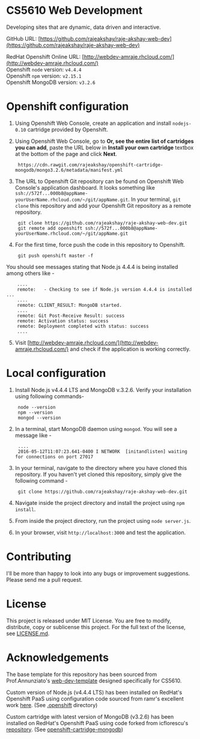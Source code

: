 # CS5610 Web Development
Developing sites that are dynamic, data driven and interactive.

GitHub URL: [https://github.com/rajeakshay/raje-akshay-web-dev](https://github.com/rajeakshay/raje-akshay-web-dev)

RedHat Openshift Online URL: [http://webdev-amraje.rhcloud.com/](http://webdev-amraje.rhcloud.com/)  
Openshift `node` version: `v4.4.4`  
Openshift `npm` version: `v2.15.1`  
Openshift MongoDB version: `v3.2.6`  

# Openshift configuration
1. Using Openshift Web Console, create an application and install `nodejs-0.10` cartridge provided by Openshift.
2. Using Openshift Web Console, go to **Or, see the entire list of cartridges you can add**, paste the URL below in **Install your own cartridge** textbox at the bottom of the page and click **Next**.

        https://cdn.rawgit.com/rajeakshay/openshift-cartridge-mongodb/mongo3.2.6/metadata/manifest.yml

3. The URL to Openshift Git repository can be found on Openshift Web Console's application dashboard. It looks something like `ssh://572f...000b8@appName-yourUserName.rhcloud.com/~/git/appName.git`. In your terminal, `git clone` this repository and add your Openshift Git repository as a remote repository.

        git clone https://github.com/rajeakshay/raje-akshay-web-dev.git
        git remote add openshift ssh://572f...000b8@appName-yourUserName.rhcloud.com/~/git/appName.git

4. For the first time, force push the code in this repository to Openshift.

        git push openshift master -f

  You should see messages stating that Node.js 4.4.4 is being installed among others like -

        ....
        remote:   - Checking to see if Node.js version 4.4.4 is installed ...
        ....
        remote: CLIENT_RESULT: MongoDB started.
        ....
        remote: Git Post-Receive Result: success
        remote: Activation status: success
        remote: Deployment completed with status: success
        ....

5. Visit [http://webdev-amraje.rhcloud.com/](http://webdev-amraje.rhcloud.com/) and check if the application is working correctly.

# Local configuration
1. Install Node.js v4.4.4 LTS and MongoDB v.3.2.6. Verify your installation using following commands-

        node --version
        npm --version
        mongod --version

2. In a terminal, start MongoDB daemon using `mongod`. You will see a message like -

        ....
        2016-05-12T11:07:23.641-0400 I NETWORK  [initandlisten] waiting for connections on port 27017


3. In your terminal, navigate to the directory where you have cloned this repository. If you haven't yet cloned this repository, simply give the following command -

        git clone https://github.com/rajeakshay/raje-akshay-web-dev.git

4. Navigate inside the project directory and install the project using `npm install`.
5. From inside the project directory, run the project using `node server.js`.
6. In your browser, visit `http://localhost:3000` and test the application.

# Contributing

I'll be more than happy to look into any bugs or improvement suggestions. Please send me a pull request.

# License

This project is released under MIT License. You are free to modify, distribute, copy or sublicense this project. For the full text of the license, see [LICENSE.md](https://github.com/rajeakshay/raje-akshay-web-dev/blob/master/LICENSE.md).

# Acknowledgements
The base template for this repository has been sourced from Prof.Annunziato's [web-dev-template](https://github.com/jannunzi/web-dev-template) designed specifically for CS5610.

Custom version of Node.js (v4.4.4 LTS) has been installed on RedHat's Openshift PaaS using configuration code sourced from ramr's excellent work [here](https://github.com/ramr/nodejs-custom-version-openshift). (See [.openshift](https://github.com/rajeakshay/raje-akshay-web-dev/tree/master/.openshift) directory)

Custom cartridge with latest version of MongoDB (v3.2.6) has been installed on RedHat's Openshift PaaS using code forked from icflorescu's [repository](https://github.com/icflorescu/openshift-cartridge-mongodb). (See [openshift-cartridge-mongodb](https://github.com/rajeakshay/openshift-cartridge-mongodb/tree/mongo3.2.6))

